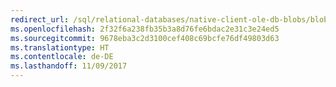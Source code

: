 ```yaml
---
redirect_url: /sql/relational-databases/native-client-ole-db-blobs/blobs-and-ole-objects
ms.openlocfilehash: 2f32f6a238fb35b3a8d76fe6bdac2e31c3e24ed5
ms.sourcegitcommit: 9678eba3c2d3100cef408c69bcfe76df49803d63
ms.translationtype: HT
ms.contentlocale: de-DE
ms.lasthandoff: 11/09/2017
---
```

